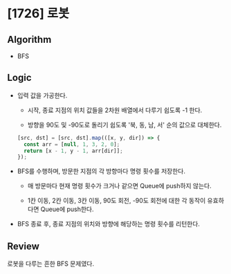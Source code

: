 # [1726] 로봇

## Algorithm

- BFS
  
## Logic

- 입력 값을 가공한다.

  - 시작, 종료 지점의 위치 값들을 2차원 배열에서 다루기 쉽도록 -1 한다.
  
  - 방향을 90도 및 -90도로 돌리기 쉽도록 '북, 동, 남, 서' 순의 값으로 대체한다.

  ```js
  [src, dst] = [src, dst].map(([x, y, dir]) => {
    const arr = [null, 1, 3, 2, 0];
    return [x - 1, y - 1, arr[dir]];
  });
  ```

- BFS를 수행하며, 방문한 지점의 각 방향마다 명령 횟수를 저장한다.

  - 매 방문마다 현재 명령 횟수가 크거나 같으면 Queue에 push하지 않는다.

  - 1칸 이동, 2칸 이동, 3칸 이동, 90도 회전, -90도 회전에 대한 각 동작이 유효하다면 Queue에 push한다.

- BFS 종료 후, 종료 지점의 위치와 방향에 해당하는 명령 횟수를 리턴한다.

## Review

로봇을 다루는 흔한 BFS 문제였다.